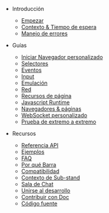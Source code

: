 
- Introducción

  - [Empezar](get-started/README.md)
  - [Contexto & Tiempo de espera](context-and-timeout.md)
  - [Manejo de errores](error-handling.md)

- Guías

  - [Iniciar Navegador personalizado](custom-launch.md)
  - [Selectores](selectors/README.md)
  - [Eventos](events/README.md)
  - [Input](input.md)
  - [Emulación](emulation.md)
  - [Red](network.md)
  - [Recursos de página](page-resources/README.md)
  - [Javascript Runtime](javascript-runtime.md)
  - [Navegadores & páginas](browsers-pages.md)
  - [WebSocket personalizado](custom-websocket.md)
  - [Prueba de extremo a extremo](end-to-end-testing.md)

- Recursos

  - [Referencia API](api-reference.md)
  - [Ejemplos](examples.md)
  - [FAQ](faq/README.md)
  - [Por qué Barra](why-rod.md)
  - [Compatibilidad](compatibility.md)
  - [Contexto de Sub-stand](understand-context.md)
  - [Sala de Chat](chat-room.md)
  - [Unirse al desarrollo](join-development.md)
  - [Contribuir con Doc](contribute-doc.md)
  - [Código fuente](source-code.md)

